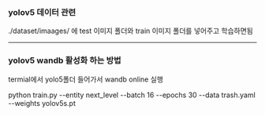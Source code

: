 ### yolov5 데이터 관련
./dataset/imaages/ 에 test 이미지 폴더와 train 이미지 폴더를 넣어주고 학습하면됨 

---
### yolov5 wandb 활성화 하는 방법
termial에서 yolo5폴더 들어가서 wandb online 실행

python train.py --entity next_level --batch 16 --epochs 30 --data trash.yaml --weights yolov5s.pt 